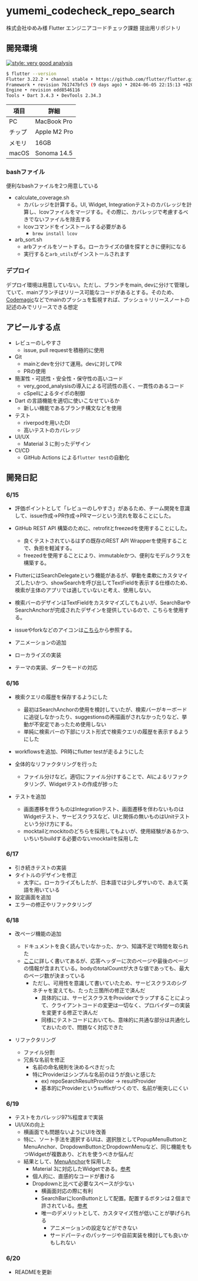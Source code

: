 # yumemi_codecheck_repo_search

株式会社ゆめみ様 Flutter エンジニアコードチェック課題 提出用リポジトリ

## 開発環境

[![style: very good analysis](https://img.shields.io/badge/style-very_good_analysis-B22C89.svg)](https://pub.dev/packages/very_good_analysis)

```bash
$ flutter --version
Flutter 3.22.2 • channel stable • https://github.com/flutter/flutter.git
Framework • revision 761747bfc5 (9 days ago) • 2024-06-05 22:15:13 +0200
Engine • revision edd8546116
Tools • Dart 3.4.3 • DevTools 2.34.3
```

| 項目   | 詳細         |
| ------ | ------------ |
| PC     | MacBook Pro  |
| チップ | Apple M2 Pro |
| メモリ | 16GB         |
| macOS  | Sonoma 14.5  |

### bashファイル

便利なbashファイルを2つ用意している

- calculate_coverage.sh
  - カバレッジを計算する。UI, Widget, Integrationテストのカバレッジを計算し、lcovファイルをマージする。その際に、カバレッジで考慮するべきでないファイルを除去する
  - lcovコマンドをインストールする必要がある
    - `brew install lcov`
- arb_sort.sh
  - arbファイルをソートする。ローカライズの値を探すときに便利になる
  - 実行すると`arb_utils`がインストールされます

### デプロイ

デプロイ環境は用意していない。ただし、ブランチをmain, devに分けて管理していて、mainブランチはリリース可能なコードがあるとする。そのため、[Codemagic](https://codemagic.io/apps)などでmainのプッシュを監視すれば、プッシュ＋リリースノートの記述のみでリリースできる想定

## アピールする点

<!-- TODO 後でまとめる -->
- レビューのしやすさ
  - issue, pull requestを積極的に使用
- Git
  - mainとdevを分けて運用。devに対してPR
  - PRの使用
- 簡潔性・可読性・安全性・保守性の高いコード
  - very_good_analysisの導入による可読性の高く、一貫性のあるコード
  - cSpellによるタイポの制御
- Dart の言語機能を適切に使いこなせているか
  - 新しい機能であるブランチ構文などを使用
- テスト
  - riverpodを用いたDI
  - 高いテストのカバレッジ
- UI/UX
  - Material 3 に則ったデザイン
- CI/CD
  - GitHub Actions による`flutter test`の自動化

## 開発日記

### 6/15

- 評価ポイントとして「レビューのしやすさ」があるため、チーム開発を意識して、issue作成→PR作成→PRマージという流れを取ることにした。
- GitHub REST API 構築のために、retrofitとfreezedを使用することにした。
  - 良くテストされているはずの既存のREST API Wrapperを使用することで、負担を軽減する。
  - freezedを使用することにより、immutableかつ、便利なモデルクラスを構築する。

- FlutterにはSearchDelegateという機能があるが、挙動を柔軟にカスタマイズしたいかつ、showSearchを呼び出してTextFieldを表示する仕様のため、検索が主体のアプリでは適していないと考え、使用しない。
- 検索バーのデザインはTextFieldをカスタマイズしてもよいが、SearchBarやSearchAnchorが完成されたデザインを提供しているので、こちらを使用する。
- issueやforkなどのアイコンは[こちら](https://primer.style/foundations/icons/)から参照する。
- アニメーションの追加
- ローカライズの実装
- テーマの実装、ダークモードの対応

### 6/16

- 検索クエリの履歴を保存するようにした
  - 最初はSearchAnchorの使用を検討していたが、検索バーがキーボードに追従しなかったり、suggestionsの再描画がされなかったりなど、挙動が不安定であったため使用しない
  - 単純に検索バーの下部にリスト形式で検索クエリの履歴を表示するようにした

- workflowsを追加、PR時にflutter testが走るようにした

- 全体的なリファクタリングを行った
  - ファイル分けなど。適切にファイル分けすることで、AIによるリファクタリング、Widgetテストの作成が捗った
- テストを追加
  - 画面遷移を伴うものはIntegrationテスト、画面遷移を伴わないものはWidgetテスト、サービスクラスなど、UIと関係の無いものはUnitテストという分け方にする。
  - mocktailとmockitoのどちらを採用してもよいが、使用経験があるかつ、いちいちbuildする必要のないmocktailを採用した

### 6/17

- 引き続きテストの実装
- タイトルのデザインを修正
  - 太字に。ローカライズもしたが、日本語では少しダサいので、あえて英語を用いている
- 設定画面を追加
- エラーの修正やリファクタリング

### 6/18

- 改ページ機能の追加
  - ドキュメントを良く読んでいなかった、かつ、知識不足で時間を取られた
  - [ここ](https://docs.github.com/ja/rest/using-the-rest-api/using-pagination-in-the-rest-api?apiVersion=2022-11-28)に詳しく書いてあるが、応答ヘッダーに次のページや最後のページの情報が含まれている。bodyのtotalCountが大きな値であっても、最大のページ数が決まっている
    - ただし、可用性を意識して書いていたため、サービスクラスのシグネチャを変えても、たった三箇所の修正で済んだ
      - 具体的には、サービスクラスをProviderでラップすることによって、クライアントコードの変更は一切なく、プロバイダーの実装を変更する修正で済んだ
      - 同様にテストコードにおいても、意味的に共通な部分は共通化しておいたので、問題なく対応できた

- リファクタリング
  - ファイル分割
  - 冗長な名前を修正
    - 名前の命名規則を決めるべきだった
    - 特にProviderはシンプルな名前のほうが良いと感じた
      - ex) repoSearchResultProvider -> resultProvider
      - 基本的にProviderというsuffixがつくので、名前が衝突しにくい

### 6/19

- テストをカバレッジ97%程度まで実装
- UI/UXの向上
  - 横画面でも問題ないようにUIを改善
  - 特に、ソート手法を選択するUIは、選択肢としてPopupMenuButtonとMenuAnchor、DropdownButtonとDropdownMenuなど、同じ機能をもつWidgetが複数あり、どれを使うべきか悩んだ
  - 結果として、[MenuAnchor](https://api.flutter.dev/flutter/material/MenuAnchor-class.html)を採用した
    - Material 3に対応したWidgetである。[参考](https://api.flutter.dev/flutter/material/PopupMenuButton-class.html)
    - 個人的に、直感的なコードが書ける
    - Dropdownと比べて必要なスペースが少ない
      - 横画面対応の際に有利
      - SearchBarにIconButtonとして配置。配置するボタンは２個まで許されている。[参考](https://m3.material.io/components/search/guidelines)
      - 唯一のデメリットとして、カスタマイズ性が低いことが挙げられる
        - アニメーションの設定などができない
        - サードパーティのパッケージや自前実装を検討しても良いかもしれない

### 6/20

- READMEを更新
